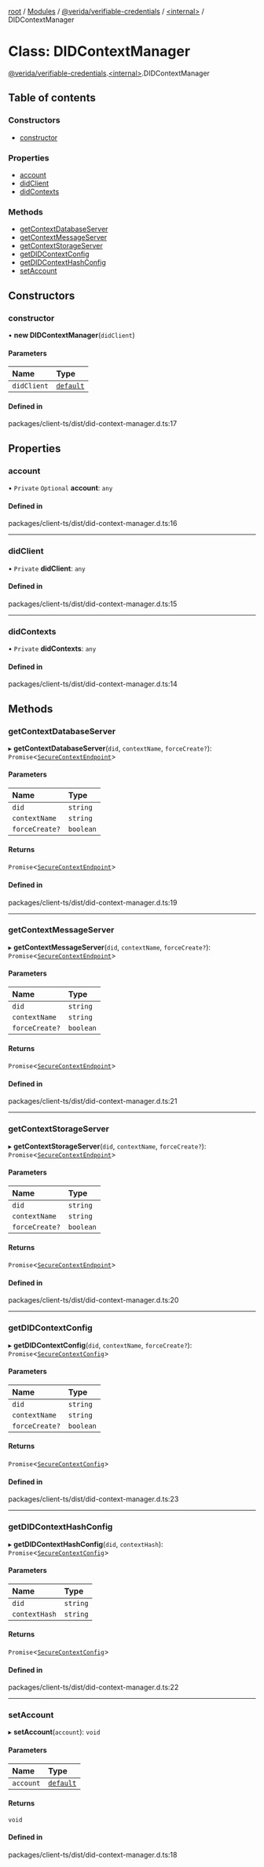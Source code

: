 [root](../README.md) / [Modules](../modules.md) / [@verida/verifiable-credentials](../modules/verida_verifiable_credentials.md) / [<internal\>](../modules/verida_verifiable_credentials._internal_.md) / DIDContextManager

# Class: DIDContextManager

[@verida/verifiable-credentials](../modules/verida_verifiable_credentials.md).[<internal\>](../modules/verida_verifiable_credentials._internal_.md).DIDContextManager

## Table of contents

### Constructors

- [constructor](verida_verifiable_credentials._internal_.DIDContextManager.md#constructor)

### Properties

- [account](verida_verifiable_credentials._internal_.DIDContextManager.md#account)
- [didClient](verida_verifiable_credentials._internal_.DIDContextManager.md#didclient)
- [didContexts](verida_verifiable_credentials._internal_.DIDContextManager.md#didcontexts)

### Methods

- [getContextDatabaseServer](verida_verifiable_credentials._internal_.DIDContextManager.md#getcontextdatabaseserver)
- [getContextMessageServer](verida_verifiable_credentials._internal_.DIDContextManager.md#getcontextmessageserver)
- [getContextStorageServer](verida_verifiable_credentials._internal_.DIDContextManager.md#getcontextstorageserver)
- [getDIDContextConfig](verida_verifiable_credentials._internal_.DIDContextManager.md#getdidcontextconfig)
- [getDIDContextHashConfig](verida_verifiable_credentials._internal_.DIDContextManager.md#getdidcontexthashconfig)
- [setAccount](verida_verifiable_credentials._internal_.DIDContextManager.md#setaccount)

## Constructors

### constructor

• **new DIDContextManager**(`didClient`)

#### Parameters

| Name | Type |
| :------ | :------ |
| `didClient` | [`default`](verida_verifiable_credentials._internal_.default-1.md) |

#### Defined in

packages/client-ts/dist/did-context-manager.d.ts:17

## Properties

### account

• `Private` `Optional` **account**: `any`

#### Defined in

packages/client-ts/dist/did-context-manager.d.ts:16

___

### didClient

• `Private` **didClient**: `any`

#### Defined in

packages/client-ts/dist/did-context-manager.d.ts:15

___

### didContexts

• `Private` **didContexts**: `any`

#### Defined in

packages/client-ts/dist/did-context-manager.d.ts:14

## Methods

### getContextDatabaseServer

▸ **getContextDatabaseServer**(`did`, `contextName`, `forceCreate?`): `Promise`<[`SecureContextEndpoint`](../interfaces/verida_verifiable_credentials._internal_.SecureContextEndpoint.md)\>

#### Parameters

| Name | Type |
| :------ | :------ |
| `did` | `string` |
| `contextName` | `string` |
| `forceCreate?` | `boolean` |

#### Returns

`Promise`<[`SecureContextEndpoint`](../interfaces/verida_verifiable_credentials._internal_.SecureContextEndpoint.md)\>

#### Defined in

packages/client-ts/dist/did-context-manager.d.ts:19

___

### getContextMessageServer

▸ **getContextMessageServer**(`did`, `contextName`, `forceCreate?`): `Promise`<[`SecureContextEndpoint`](../interfaces/verida_verifiable_credentials._internal_.SecureContextEndpoint.md)\>

#### Parameters

| Name | Type |
| :------ | :------ |
| `did` | `string` |
| `contextName` | `string` |
| `forceCreate?` | `boolean` |

#### Returns

`Promise`<[`SecureContextEndpoint`](../interfaces/verida_verifiable_credentials._internal_.SecureContextEndpoint.md)\>

#### Defined in

packages/client-ts/dist/did-context-manager.d.ts:21

___

### getContextStorageServer

▸ **getContextStorageServer**(`did`, `contextName`, `forceCreate?`): `Promise`<[`SecureContextEndpoint`](../interfaces/verida_verifiable_credentials._internal_.SecureContextEndpoint.md)\>

#### Parameters

| Name | Type |
| :------ | :------ |
| `did` | `string` |
| `contextName` | `string` |
| `forceCreate?` | `boolean` |

#### Returns

`Promise`<[`SecureContextEndpoint`](../interfaces/verida_verifiable_credentials._internal_.SecureContextEndpoint.md)\>

#### Defined in

packages/client-ts/dist/did-context-manager.d.ts:20

___

### getDIDContextConfig

▸ **getDIDContextConfig**(`did`, `contextName`, `forceCreate?`): `Promise`<[`SecureContextConfig`](../interfaces/verida_verifiable_credentials._internal_.SecureContextConfig.md)\>

#### Parameters

| Name | Type |
| :------ | :------ |
| `did` | `string` |
| `contextName` | `string` |
| `forceCreate?` | `boolean` |

#### Returns

`Promise`<[`SecureContextConfig`](../interfaces/verida_verifiable_credentials._internal_.SecureContextConfig.md)\>

#### Defined in

packages/client-ts/dist/did-context-manager.d.ts:23

___

### getDIDContextHashConfig

▸ **getDIDContextHashConfig**(`did`, `contextHash`): `Promise`<[`SecureContextConfig`](../interfaces/verida_verifiable_credentials._internal_.SecureContextConfig.md)\>

#### Parameters

| Name | Type |
| :------ | :------ |
| `did` | `string` |
| `contextHash` | `string` |

#### Returns

`Promise`<[`SecureContextConfig`](../interfaces/verida_verifiable_credentials._internal_.SecureContextConfig.md)\>

#### Defined in

packages/client-ts/dist/did-context-manager.d.ts:22

___

### setAccount

▸ **setAccount**(`account`): `void`

#### Parameters

| Name | Type |
| :------ | :------ |
| `account` | [`default`](verida_verifiable_credentials._internal_.default.md) |

#### Returns

`void`

#### Defined in

packages/client-ts/dist/did-context-manager.d.ts:18

